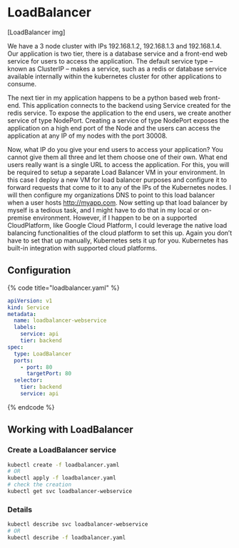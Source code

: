 # LoadBalancer

\[LoadBalancer img]

We have a 3 node cluster with IPs 192.168.1.2, 192.168.1.3 and 192.168.1.4. Our application is two tier, there is a database service and a front-end web service for users to access the application. The default service type – known as ClusterIP – makes a service, such as a redis or database service available internally within the kubernetes cluster for other applications to consume.

The next tier in my application happens to be a python based web front-end. This application connects to the backend using Service created for the redis service. To expose the application to the end users, we create another service of type NodePort. Creating a service of type NodePort exposes the application on a high end port of the Node and the users can access the application at any IP of my nodes with the port 30008.

Now, what IP do you give your end users to access your application? You cannot give them all three and let them choose one of their own. What end users really want is a single URL to access the application. For this, you will be required to setup a separate Load Balancer VM in your environment. In this case I deploy a new VM for load balancer purposes and configure it to forward requests that come to it to any of the IPs of the Kubernetes nodes. I will then configure my organizations DNS to point to this load balancer when a user hosts http://myapp.com. Now setting up that load balancer by myself is a tedious task, and I might have to do that in my local or on- premise environment. However, if I happen to be on a supported CloudPlatform, like Google Cloud Platform, I could leverage the native load balancing functionalities of the cloud platform to set this up. Again you don’t have to set that up manually, Kubernetes sets it up for you. Kubernetes has built-in integration with supported cloud platforms.

## Configuration

{% code title="loadbalancer.yaml" %}
```yaml
apiVersion: v1
kind: Service
metadata:
  name: loadbalancer-webservice
  labels:
    service: api
    tier: backend
spec:
  type: LoadBalancer
  ports:
    - port: 80
      targetPort: 80
  selector:
    tier: backend
    service: api
```
{% endcode %}

## Working with LoadBalancer

### Create a LoadBalancer service

```bash
kubectl create -f loadbalancer.yaml
# OR
kubectl apply -f loadbalancer.yaml
# check the creation
kubectl get svc loadbalancer-webservice
```

### Details

```bash
kubectl describe svc loadbalancer-webservice
# OR
kubectl describe -f loadbalancer.yaml
```

